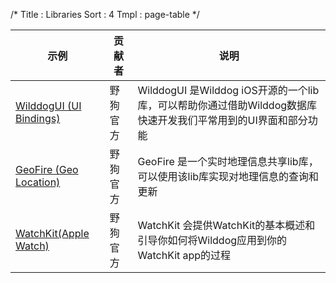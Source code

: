 /*
Title : Libraries
Sort : 4
Tmpl : page-table
*/

| 示例 | 贡献者 | 说明 | 
|----|----|----| 
|<a href="https://github.com/WildDogTeam/lib-ios-wilddogui" target="_blank">WilddogUI (UI Bindings)</a>| 野狗官方 | WilddogUI 是Wilddog iOS开源的一个lib库，可以帮助你通过借助Wilddog数据库快速开发我们平常用到的UI界面和部分功能 |
|<a href="https://github.com/WildDogTeam/lib-ios-wildgeo" target="_blank">GeoFire (Geo Location)</a> | 野狗官方 | GeoFire 是一个实时地理信息共享lib库，可以使用该lib库实现对地理信息的查询和更新 |
|<a href="https://github.com/WildDogTeam/lib-ios-watchkit" target="_blank" >WatchKit(Apple Watch)</a>| 野狗官方 | WatchKit 会提供WatchKit的基本概述和引导你如何将Wilddog应用到你的WatchKit app的过程 |



